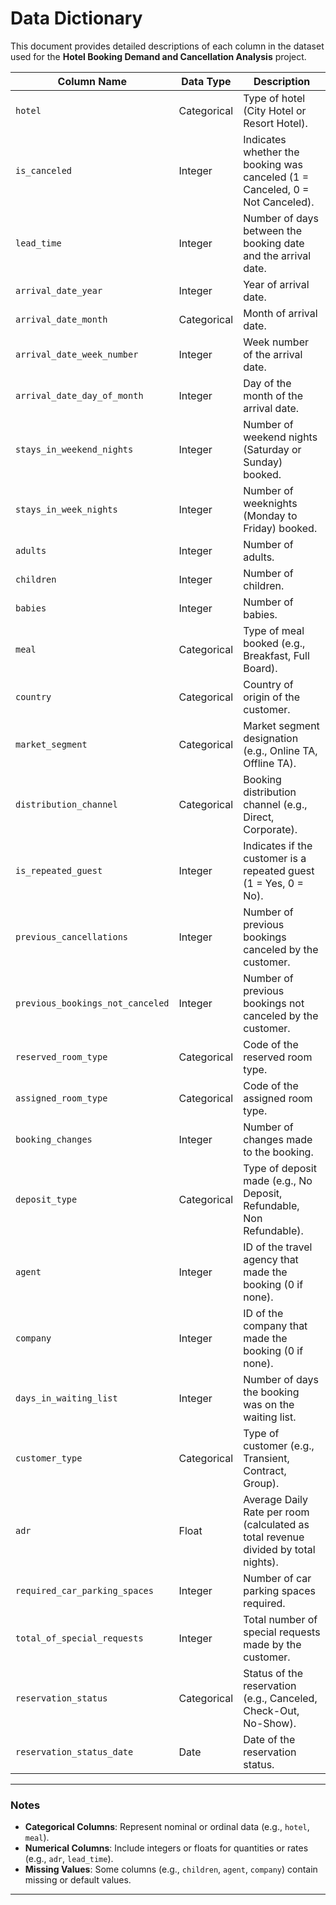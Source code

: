 
# Data Dictionary

This document provides detailed descriptions of each column in the dataset used for the **Hotel Booking Demand and Cancellation Analysis** project.

| Column Name                | Data Type | Description                                                                 |
|----------------------------|-----------|-----------------------------------------------------------------------------|
| `hotel`                    | Categorical | Type of hotel (City Hotel or Resort Hotel).                                |
| `is_canceled`              | Integer    | Indicates whether the booking was canceled (1 = Canceled, 0 = Not Canceled).|
| `lead_time`                | Integer    | Number of days between the booking date and the arrival date.              |
| `arrival_date_year`        | Integer    | Year of arrival date.                                                      |
| `arrival_date_month`       | Categorical | Month of arrival date.                                                    |
| `arrival_date_week_number` | Integer    | Week number of the arrival date.                                           |
| `arrival_date_day_of_month`| Integer    | Day of the month of the arrival date.                                      |
| `stays_in_weekend_nights`  | Integer    | Number of weekend nights (Saturday or Sunday) booked.                      |
| `stays_in_week_nights`     | Integer    | Number of weeknights (Monday to Friday) booked.                            |
| `adults`                   | Integer    | Number of adults.                                                          |
| `children`                 | Integer    | Number of children.                                                        |
| `babies`                   | Integer    | Number of babies.                                                          |
| `meal`                     | Categorical | Type of meal booked (e.g., Breakfast, Full Board).                         |
| `country`                  | Categorical | Country of origin of the customer.                                         |
| `market_segment`           | Categorical | Market segment designation (e.g., Online TA, Offline TA).                 |
| `distribution_channel`     | Categorical | Booking distribution channel (e.g., Direct, Corporate).                   |
| `is_repeated_guest`        | Integer    | Indicates if the customer is a repeated guest (1 = Yes, 0 = No).           |
| `previous_cancellations`   | Integer    | Number of previous bookings canceled by the customer.                      |
| `previous_bookings_not_canceled` | Integer | Number of previous bookings not canceled by the customer.                |
| `reserved_room_type`       | Categorical | Code of the reserved room type.                                            |
| `assigned_room_type`       | Categorical | Code of the assigned room type.                                            |
| `booking_changes`          | Integer    | Number of changes made to the booking.                                     |
| `deposit_type`             | Categorical | Type of deposit made (e.g., No Deposit, Refundable, Non Refundable).       |
| `agent`                    | Integer    | ID of the travel agency that made the booking (0 if none).                 |
| `company`                  | Integer    | ID of the company that made the booking (0 if none).                       |
| `days_in_waiting_list`     | Integer    | Number of days the booking was on the waiting list.                        |
| `customer_type`            | Categorical | Type of customer (e.g., Transient, Contract, Group).                       |
| `adr`                      | Float      | Average Daily Rate per room (calculated as total revenue divided by total nights). |
| `required_car_parking_spaces` | Integer | Number of car parking spaces required.                                     |
| `total_of_special_requests` | Integer   | Total number of special requests made by the customer.                     |
| `reservation_status`       | Categorical | Status of the reservation (e.g., Canceled, Check-Out, No-Show).           |
| `reservation_status_date`  | Date       | Date of the reservation status.                                            |

---

### Notes
- **Categorical Columns**: Represent nominal or ordinal data (e.g., `hotel`, `meal`).
- **Numerical Columns**: Include integers or floats for quantities or rates (e.g., `adr`, `lead_time`).
- **Missing Values**: Some columns (e.g., `children`, `agent`, `company`) contain missing or default values.

---

